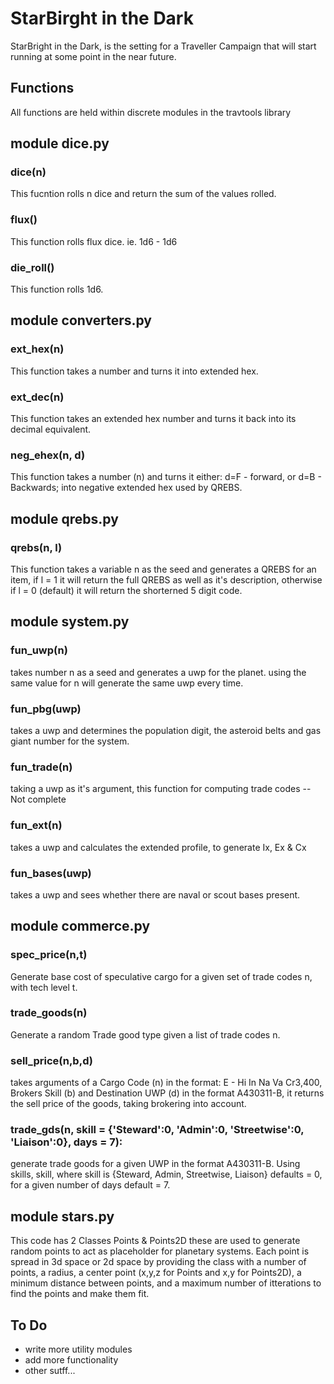 # StarBirght in the Dark

StarBright in the Dark, is the setting for a Traveller Campaign that will start running at some point in the near future. 

## Functions

All functions are held within discrete modules in the travtools library

## module dice.py

### dice(n)
This fucntion rolls n dice and return the sum of the values rolled.

### flux()
This function rolls flux dice. ie. 1d6 - 1d6

### die_roll()
This function rolls 1d6.

## module converters.py

### ext_hex(n)
This function takes a number and turns it into extended hex. 

### ext_dec(n)
This function takes an extended hex number and turns it back into its decimal equivalent.

### neg_ehex(n, d)
This function takes a number (n) and turns it either: d=F - forward, or d=B - Backwards; into negative extended hex used by QREBS.

## module qrebs.py

### qrebs(n, l)
This function takes a variable n as the seed and generates a QREBS for an item, if l = 1 it will return the full QREBS as well as it's description, otherwise if l = 0 (default) it will return the shorterned 5 digit code.

## module system.py

### fun_uwp(n)
takes number n as a seed and generates a uwp for the planet. using the same value for n will generate the same uwp every time. 

### fun_pbg(uwp)
takes a uwp and determines the population digit, the asteroid belts and gas giant number for the system.

### fun_trade(n)
taking a uwp as it's argument, this function for computing trade codes -- Not complete

### fun_ext(n)
takes a uwp and calculates the extended profile, to generate Ix, Ex & Cx

### fun_bases(uwp)
takes a uwp and sees whether there are naval or scout bases present.

## module commerce.py

### spec_price(n,t)
Generate base cost of speculative cargo for a given set of trade codes n, with tech level t.

### trade_goods(n)
Generate a random Trade good type given a list of trade codes n.

### sell_price(n,b,d)

takes arguments of a Cargo Code (n) in the format: E - Hi In Na Va Cr3,400, Brokers Skill (b) and Destination UWP (d) in the format A430311-B, it returns the sell price of the goods, taking brokering into account.

### trade_gds(n, skill = {'Steward':0, 'Admin':0, 'Streetwise':0, 'Liaison':0}, days = 7):

generate trade goods for a given UWP in the format A430311-B. Using skills, skill, where skill is {Steward, Admin, Streetwise, Liaison} defaults = 0, for a given number of days default = 7.

## module stars.py

This code has 2 Classes Points & Points2D these are used to generate random points to act as placeholder for planetary systems. Each point is spread in 3d space or 2d space by providing the class with a number of points, a radius, a center point (x,y,z for Points and x,y for Points2D), a minimum distance between points, and a maximum number of itterations to find the points and make them fit. 


## To Do

* write more utility modules
* add more functionality
* other sutff...
